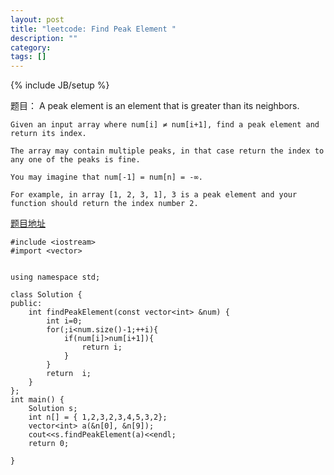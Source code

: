 ```yaml
---
layout: post
title: "leetcode: Find Peak Element "
description: ""
category: 
tags: []
---
```

{% include JB/setup %} 

题目： 
	A peak element is an element that is greater than its neighbors.

	Given an input array where num[i] ≠ num[i+1], find a peak element and return its index.

	The array may contain multiple peaks, in that case return the index to any one of the peaks is fine.

	You may imagine that num[-1] = num[n] = -∞.

	For example, in array [1, 2, 3, 1], 3 is a peak element and your function should return the index number 2.   

[题目地址](https://oj.leetcode.com/problems/find-peak-element/)    



	#include <iostream>
	#import <vector>
	
	
	using namespace std;
	
	class Solution {
	public:
	    int findPeakElement(const vector<int> &num) {
	        int i=0;
	        for(;i<num.size()-1;++i){
	            if(num[i]>num[i+1]){
	                return i;
	            }
	        }
	        return  i;
	    }
	};
	int main() {
	    Solution s;
	    int n[] = { 1,2,3,2,3,4,5,3,2};
	    vector<int> a(&n[0], &n[9]);
	    cout<<s.findPeakElement(a)<<endl;
	    return 0;
	
	}

